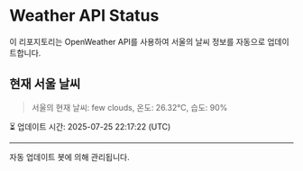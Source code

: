 
# Weather API Status

이 리포지토리는 OpenWeather API를 사용하여 서울의 날씨 정보를 자동으로 업데이트합니다.

## 현재 서울 날씨
> 서울의 현재 날씨: few clouds, 온도: 26.32°C, 습도: 90%

⏳ 업데이트 시간: 2025-07-25 22:17:22 (UTC)

---
자동 업데이트 봇에 의해 관리됩니다.
